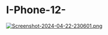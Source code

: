# I-Phone-12-

[![Screenshot-2024-04-22-230601.png](https://i.postimg.cc/c4CNhFTv/Screenshot-2024-04-22-230601.png)](https://postimg.cc/bd7MNH7P)
